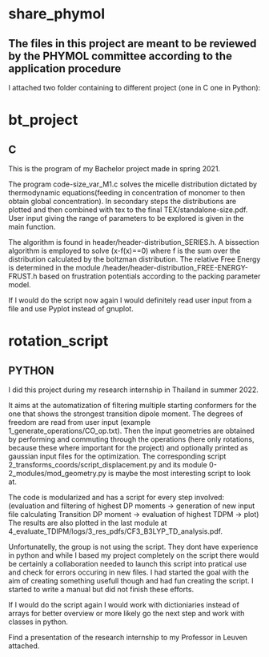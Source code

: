 # share_phymol
## The files in this project are meant to be reviewed by the PHYMOL committee according to the application procedure

I attached two folder containing to different project (one in C one in Python):

# bt_project
## C
This is the program of my Bachelor project made in spring 2021. 

  The program code-size_var_M1.c solves the micelle distribution dictated by thermodynamic equations(feeding in concentration of monomer to then obtain global concentration). In secondary steps the distributions are plotted and then combined with tex to the final TEX/standalone-size.pdf.
User input giving the range of parameters to be explored is given in the main function.

  The algorithm is found in header/header-distribution_SERIES.h. A bissection algorithm is employed to solve (x-f(x)==0) where f is the sum over the distribution calculated by the boltzman distribution. The relative Free Energy is determined in the module /header/header-distribution_FREE-ENERGY-FRUST.h based on frustration potentials according to the packing parameter model.

  If I would do the script now again I would definitely read user input from a file and use Pyplot instead of gnuplot.

# rotation_script
## PYTHON
I did this project during my research internship in Thailand in summer 2022.

  It aims at the automatization of filtering multiple starting conformers for the one that shows the strongest transition dipole moment. The degrees of freedom are read from user input (example 1_generate_operations/CO_op.txt). Then the input geometries are obtained by performing and commuting through the operations (here only rotations, because these where important for the project) and optionally printed as gaussian input files for the optimization. The corresponding script 2_transforms_coords/script_displacement.py and its module 0-2_modules/mod_geometry.py is maybe the most interesting script to look at.

  The code is modularized and has a script for every step involved:
(evaluation and filtering of highest DP moments -> generation of new input file calculating Transition DP moment -> evaluation of highest TDPM -> plot)
The results are also plotted in the last module at 4_evaluate_TDIPM/logs/3_res_pdfs/CF3_B3LYP_TD_analysis.pdf.

  Unfortunatelly, the group is not using the script. They dont have experience in python and while I based my project completely on the script there would be certainly a collaboration needed to launch this script into pratical use and check for errors occuring in new files. I had started the goal with the aim of creating something usefull though and had fun creating the script. I started to write a manual but did not finish these efforts.
  
  If I would do the script again I would work with dictioniaries instead of arrays for better overview or more likely go the next step and work with classes in python. 
  
  Find a presentation of the research internship to my Professor in Leuven attached.
